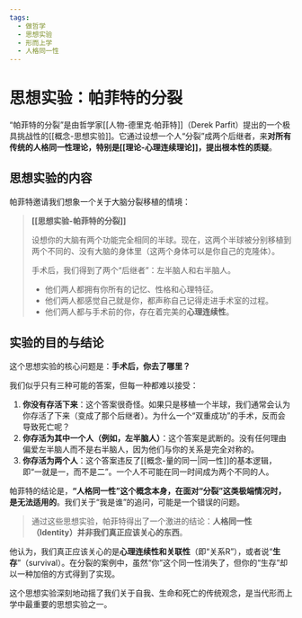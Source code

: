 ```yaml
---
tags:
  - 做哲学
  - 思想实验
  - 形而上学
  - 人格同一性
---
```


# 思想实验：帕菲特的分裂

“帕菲特的分裂”是由哲学家[[人物-德里克·帕菲特]]（Derek Parfit）提出的一个极具挑战性的[[概念-思想实验]]。它通过设想一个人“分裂”成两个后继者，来**对所有传统的人格同一性理论，特别是[[理论-心理连续理论]]，提出根本性的质疑**。

## 思想实验的内容

帕菲特邀请我们想象一个关于大脑分裂移植的情境：

> **[[思想实验-帕菲特的分裂]]**
>
> 设想你的大脑有两个功能完全相同的半球。现在，这两个半球被分别移植到两个不同的、没有大脑的身体里（这两个身体可以是你自己的克隆体）。
>
> 手术后，我们得到了两个“后继者”：左半脑人和右半脑人。
>
> *   他们两人都拥有你所有的记忆、性格和心理特征。
> *   他们两人都感觉自己就是你，都声称自己记得走进手术室的过程。
> *   他们两人都与手术前的你，存在着完美的**心理连续性**。

## 实验的目的与结论

这个思想实验的核心问题是：**手术后，你去了哪里？**

我们似乎只有三种可能的答案，但每一种都难以接受：
1.  **你没有存活下来**：这个答案很奇怪。如果只是移植一个半球，我们通常会认为你存活了下来（变成了那个后继者）。为什么一个“双重成功”的手术，反而会导致死亡呢？
2.  **你存活为其中一个人（例如，左半脑人）**：这个答案是武断的。没有任何理由偏爱左半脑人而不是右半脑人，因为他们与你的关系是完全对称的。
3.  **你存活为两个人**：这个答案违反了[[概念-量的同一|同一性]]的基本逻辑，即“一就是一，而不是二”。一个人不可能在同一时间成为两个不同的人。

帕菲特的结论是，**“人格同一性”这个概念本身，在面对“分裂”这类极端情况时，是无法适用的**。我们关于“我是谁”的追问，可能是一个错误的问题。

> 通过这些思想实验，帕菲特得出了一个激进的结论：**人格同一性（Identity）并非我们真正应该关心的东西**。

他认为，我们真正应该关心的是**心理连续性和关联性**（即“关系R”），或者说“**生存**”（survival）。在分裂的案例中，虽然“你”这个同一性消失了，但你的“生存”却以一种加倍的方式得到了实现。

这个思想实验深刻地动摇了我们关于自我、生命和死亡的传统观念，是当代形而上学中最重要的思想实验之一。

